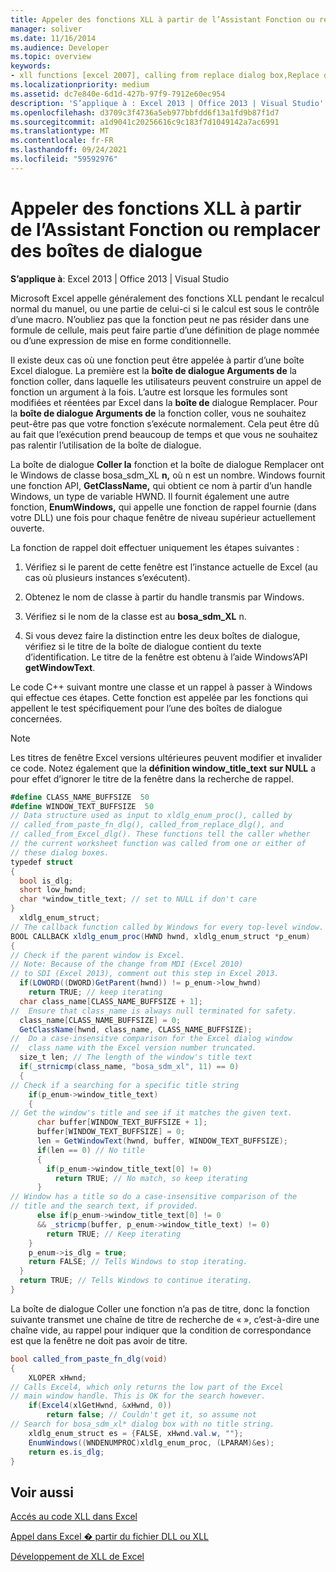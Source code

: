 ```yaml
---
title: Appeler des fonctions XLL à partir de l’Assistant Fonction ou remplacer des boîtes de dialogue
manager: soliver
ms.date: 11/16/2014
ms.audience: Developer
ms.topic: overview
keywords:
- xll functions [excel 2007], calling from replace dialog box,Replace dialog box [Excel 2007], calling XLL functions,Function Wizard [Excel 2007], calling XLL functions,XLL functions [Excel 2007], calling from Function Wizard
ms.localizationpriority: medium
ms.assetid: dc7e840e-6d1d-427b-97f9-7912e60ec954
description: 'S’applique à : Excel 2013 | Office 2013 | Visual Studio'
ms.openlocfilehash: d3709c3f4736a5eb977bbfdd6f13a1fd9b87f1d7
ms.sourcegitcommit: a1d9041c20256616c9c183f7d1049142a7ac6991
ms.translationtype: MT
ms.contentlocale: fr-FR
ms.lasthandoff: 09/24/2021
ms.locfileid: "59592976"
---
```

# <a name="call-xll-functions-from-the-function-wizard-or-replace-dialog-boxes"></a>Appeler des fonctions XLL à partir de l’Assistant Fonction ou remplacer des boîtes de dialogue

 **S’applique à**: Excel 2013 | Office 2013 | Visual Studio 
  
Microsoft Excel appelle généralement des fonctions XLL pendant le recalcul normal du manuel, ou une partie de celui-ci si le calcul est sous le contrôle d’une macro. N’oubliez pas que la fonction peut ne pas résider dans une formule de cellule, mais peut faire partie d’une définition de plage nommée ou d’une expression de mise en forme conditionnelle.
  
Il existe deux cas où une fonction peut être appelée à partir d’une boîte Excel dialogue. La première est la **boîte de dialogue Arguments de** la fonction coller, dans laquelle les utilisateurs peuvent construire un appel de fonction un argument à la fois. L’autre est lorsque les formules sont modifiées et réentées par Excel dans la **boîte de** dialogue Remplacer. Pour la **boîte de dialogue Arguments de** la fonction coller, vous ne souhaitez peut-être pas que votre fonction s’exécute normalement. Cela peut être dû au fait que l’exécution prend beaucoup de temps et que vous ne souhaitez pas ralentir l’utilisation de la boîte de dialogue. 
  
La boîte de dialogue  **Coller la** fonction et la boîte de dialogue Remplacer ont le Windows de classe bosa_sdm_XL **n,** où n est un nombre. Windows fournit une fonction API, **GetClassName,** qui obtient ce nom à partir d’un handle Windows, un type de variable HWND. Il fournit également une autre fonction, **EnumWindows,** qui appelle une fonction de rappel fournie (dans votre DLL) une fois pour chaque fenêtre de niveau supérieur actuellement ouverte.
  
La fonction de rappel doit effectuer uniquement les étapes suivantes :
  
1. Vérifiez si le parent de cette fenêtre est l’instance actuelle de Excel (au cas où plusieurs instances s’exécutent).
    
2. Obtenez le nom de classe à partir du handle transmis par Windows.
    
3. Vérifiez si le nom de la classe est au **bosa_sdm_XL** n.
    
4. Si vous devez faire la distinction entre les deux boîtes de dialogue, vérifiez si le titre de la boîte de dialogue contient du texte d’identification. Le titre de la fenêtre est obtenu à l’aide Windows’API **getWindowText**.
    
Le code C++ suivant montre une classe et un rappel à passer à Windows qui effectue ces étapes. Cette fonction est appelée par les fonctions qui appellent le test spécifiquement pour l’une des boîtes de dialogue concernées. 
  
> [!NOTE]
> Les titres de fenêtre Excel versions ultérieures peuvent modifier et invalider ce code. Notez également que la **définition window_title_text** **sur NULL** a pour effet d’ignorer le titre de la fenêtre dans la recherche de rappel. 
  
```cs
#define CLASS_NAME_BUFFSIZE  50
#define WINDOW_TEXT_BUFFSIZE  50
// Data structure used as input to xldlg_enum_proc(), called by
// called_from_paste_fn_dlg(), called_from_replace_dlg(), and
// called_from_Excel_dlg(). These functions tell the caller whether
// the current worksheet function was called from one or either of
// these dialog boxes.
typedef struct
{
  bool is_dlg;
  short low_hwnd;
  char *window_title_text; // set to NULL if don't care
}
  xldlg_enum_struct;
// The callback function called by Windows for every top-level window.
BOOL CALLBACK xldlg_enum_proc(HWND hwnd, xldlg_enum_struct *p_enum)
{
// Check if the parent window is Excel.
// Note: Because of the change from MDI (Excel 2010)
// to SDI (Excel 2013), comment out this step in Excel 2013.
  if(LOWORD((DWORD)GetParent(hwnd)) != p_enum->low_hwnd)
    return TRUE; // keep iterating
  char class_name[CLASS_NAME_BUFFSIZE + 1];
//  Ensure that class_name is always null terminated for safety.
  class_name[CLASS_NAME_BUFFSIZE] = 0;
  GetClassName(hwnd, class_name, CLASS_NAME_BUFFSIZE);
//  Do a case-insensitve comparison for the Excel dialog window
//  class name with the Excel version number truncated.
  size_t len; // The length of the window's title text
  if(_strnicmp(class_name, "bosa_sdm_xl", 11) == 0)
  {
// Check if a searching for a specific title string
    if(p_enum->window_title_text) 
    {
// Get the window's title and see if it matches the given text.
      char buffer[WINDOW_TEXT_BUFFSIZE + 1];
      buffer[WINDOW_TEXT_BUFFSIZE] = 0;
      len = GetWindowText(hwnd, buffer, WINDOW_TEXT_BUFFSIZE);
      if(len == 0) // No title
      {
        if(p_enum->window_title_text[0] != 0)
          return TRUE; // No match, so keep iterating
      }
// Window has a title so do a case-insensitive comparison of the
// title and the search text, if provided.
      else if(p_enum->window_title_text[0] != 0
      && _stricmp(buffer, p_enum->window_title_text) != 0)
        return TRUE; // Keep iterating
    }
    p_enum->is_dlg = true;
    return FALSE; // Tells Windows to stop iterating.
  }
  return TRUE; // Tells Windows to continue iterating.
}
```

La  boîte de dialogue Coller une fonction n’a pas de titre, donc la fonction suivante transmet une chaîne de titre de recherche de « », c’est-à-dire une chaîne vide, au rappel pour indiquer que la condition de correspondance est que la fenêtre ne doit pas avoir de titre. 
  
```cs
bool called_from_paste_fn_dlg(void)
{
    XLOPER xHwnd;
// Calls Excel4, which only returns the low part of the Excel
// main window handle. This is OK for the search however.
    if(Excel4(xlGetHwnd, &xHwnd, 0))
        return false; // Couldn't get it, so assume not
// Search for bosa_sdm_xl* dialog box with no title string.
    xldlg_enum_struct es = {FALSE, xHwnd.val.w, ""};
    EnumWindows((WNDENUMPROC)xldlg_enum_proc, (LPARAM)&es);
    return es.is_dlg;
}
```

## <a name="see-also"></a>Voir aussi



[Accés au code XLL dans Excel](accessing-xll-code-in-excel.md)
  
[Appel dans Excel � partir du fichier DLL ou XLL](calling-into-excel-from-the-dll-or-xll.md)
  
[Développement de XLL de Excel](developing-excel-xlls.md)

